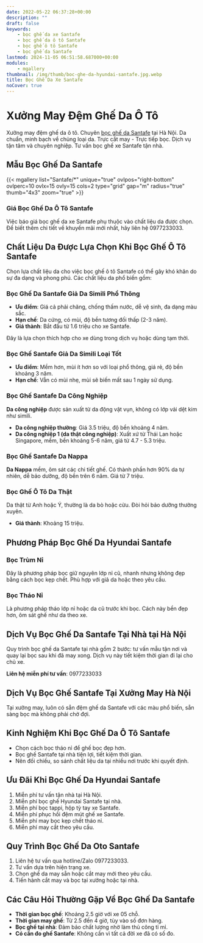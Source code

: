 ```yaml
---
date: 2022-05-22 06:37:28+00:00
description: ""
draft: false
keywords:
    - bọc ghế da xe Santafe
    - bọc ghế da ô tô Santafe
    - bọc ghế ô tô Santafe
    - bọc ghế da Santafe
lastmod: 2024-11-05 06:51:58.687000+00:00
modules:
    - mgallery
thumbnail: /img/thumb/boc-ghe-da-hyundai-santafe.jpg.webp
title: Bọc Ghế Da Xe Santafe
noCover: true
---
```


# Xưởng May Đệm Ghế Da Ô Tô

Xưởng may đệm ghế da ô tô. Chuyên [bọc ghế da Santafe](https://bocgheoto.vn/hyundai/boc-ghe-da-xe-santafe.html/) tại Hà Nội. Da chuẩn, minh bạch về chủng loại da. Trực cắt may - Trực tiếp bọc. Dịch vụ tận tâm và chuyên nghiệp. Tư vấn bọc ghế xe Santafe tận nhà.

## Mẫu Bọc Ghế Da Santafe
{{< mgallery list="Santafe/*" unique="true" ovlpos="right-bottom" ovlperc=10 ovlx=15 ovly=15 cols=2 type="grid" gap="m" radius="true" thumb="4x3" zoom="true" >}}

### Giá Bọc Ghế Da Ô Tô Santafe

Việc báo giá bọc ghế da xe Santafe phụ thuộc vào chất liệu da được chọn. Để biết thêm chi tiết về khuyến mãi mới nhất, hãy liên hệ 0977233033.

## Chất Liệu Da Được Lựa Chọn Khi Bọc Ghế Ô Tô Santafe

Chọn lựa chất liệu da cho việc bọc ghế ô tô Santafe có thể gây khó khăn do sự đa dạng và phong phú. Các chất liệu da phổ biến gồm:

### Bọc Ghế Da Santafe Giả Da Simili Phổ Thông
- **Ưu điểm**: Giá cả phải chăng, chống thấm nước, dễ vệ sinh, đa dạng màu sắc.
- **Hạn chế**: Da cứng, có mùi, độ bền tương đối thấp (2-3 năm).
- **Giá thành**: Bắt đầu từ 1.6 triệu cho xe Santafe.

Đây là lựa chọn thích hợp cho xe dùng trong dịch vụ hoặc dùng tạm thời.

### Bọc Ghế Santafe Giả Da Simili Loại Tốt
- **Ưu điểm**: Mềm hơn, mùi ít hơn so với loại phổ thông, giá rẻ, độ bền khoảng 3 năm.
- **Hạn chế**: Vẫn có mùi nhẹ, mùi sẽ biến mất sau 1 ngày sử dụng.

### Bọc Ghế Santafe Da Công Nghiệp

**Da công nghiệp** được sản xuất từ da động vật vụn, không có lớp vải dệt kim như simili.
  
- **Da công nghiệp thường**: Giá 3.5 triệu, độ bền khoảng 4 năm.
- **Da công nghiệp 1 (da thật công nghiệp)**: Xuất xứ từ Thái Lan hoặc Singapore, mềm, bền khoảng 5-6 năm, giá từ 4.7 - 5.3 triệu.

### Bọc Ghế Santafe Da Nappa

**Da Nappa** mềm, ôm sát các chi tiết ghế. Có thành phần hơn 90% da tự nhiên, dễ bảo dưỡng, độ bền trên 6 năm. Giá từ 7 triệu.

### Bọc Ghế Ô Tô Da Thật

Da thật từ Anh hoặc Ý, thường là da bò hoặc cừu. Đòi hỏi bảo dưỡng thường xuyên.
- **Giá thành**: Khoảng 15 triệu.

## Phương Pháp Bọc Ghế Da Hyundai Santafe

### Bọc Trùm Nỉ
Đây là phương pháp bọc giữ nguyên lớp nỉ cũ, nhanh nhưng không đẹp bằng cách bọc kẹp chết. Phù hợp với giả da hoặc theo yêu cầu.

### Bọc Tháo Nỉ
Là phương pháp tháo lớp nỉ hoặc da cũ trước khi bọc. Cách này bền đẹp hơn, ôm sát ghế như da theo xe.

## Dịch Vụ Bọc Ghế Da Santafe Tại Nhà tại Hà Nội

Quy trình bọc ghế da Santafe tại nhà gồm 2 bước: tư vấn mẫu tận nơi và quay lại bọc sau khi đã may xong. Dịch vụ này tiết kiệm thời gian đi lại cho chủ xe.

**Liên hệ miễn phí tư vấn**: 0977233033

## Dịch Vụ Bọc Ghế Santafe Tại Xưởng May Hà Nội

Tại xưởng may, luôn có sẵn đệm ghế da Santafe với các màu phổ biến, sẵn sàng bọc mà không phải chờ đợi.

## Kinh Nghiệm Khi Bọc Ghế Da Ô Tô Santafe

- Chọn cách bọc tháo nỉ để ghế bọc đẹp hơn.
- Bọc ghế Santafe tại nhà tiện lợi, tiết kiệm thời gian.
- Nên đối chiếu, so sánh chất liệu da tại nhiều nơi trước khi quyết định.

## Ưu Đãi Khi Bọc Ghế Da Hyundai Santafe

1. Miễn phí tư vấn tận nhà tại Hà Nội.
2. Miễn phí bọc ghế Hyundai Santafe tại nhà.
3. Miễn phí bọc tappi, hộp tỳ tay xe Santafe.
4. Miễn phí phục hồi đệm mút ghế xe Santafe.
5. Miễn phí may bọc kẹp chết tháo nỉ.
6. Miễn phí may cắt theo yêu cầu.

## Quy Trình Bọc Ghế Da Oto Santafe

1. Liên hệ tư vấn qua hotline/Zalo 0977233033.
2. Tư vấn dựa trên hiện trạng xe.
3. Chọn ghế da may sẵn hoặc cắt may mới theo yêu cầu.
4. Tiến hành cắt may và bọc tại xưởng hoặc tại nhà.

## Các Câu Hỏi Thường Gặp Về Bọc Ghế Da Santafe

- **Thời gian bọc ghế**: Khoảng 2.5 giờ với xe 05 chỗ.
- **Thời gian may ghế**: Từ 2.5 đến 4 giờ, tùy vào số đơn hàng.
- **Bọc ghế tại nhà**: Đảm bảo chất lượng nhờ làm thủ công tỉ mỉ.
- **Có cần đo ghế Santafe**: Không cần vì tất cả đời xe đã có số đo.